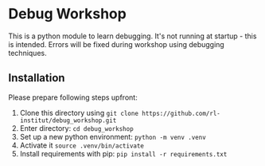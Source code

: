 # Debug Workshop

This is a python module to learn debugging. 
It's not running at startup - this is intended.
Errors will be fixed during workshop using debugging techniques.

## Installation

Please prepare following steps upfront:
1. Clone this directory using `git clone https://github.com/rl-institut/debug_workshop.git`
2. Enter directory: `cd debug_workshop`
3. Set up a new python environment: `python -m venv .venv` 
4. Activate it `source .venv/bin/activate`
5. Install requirements with pip: `pip install -r requirements.txt`